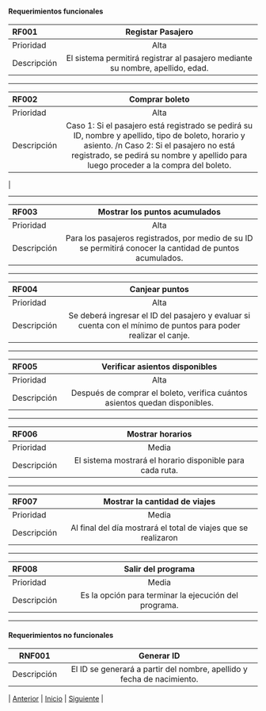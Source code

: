 #### Requerimientos funcionales


| RF001   |     Registar Pasajero    |
| :---        |    :----:   |
| Prioridad | Alta |
| Descripción |El sistema permitirá registrar al pasajero mediante su nombre, apellido, edad. |

***

| RF002   |     Comprar boleto    |
| :---        |    :----:   |
| Prioridad | Alta |
| Descripción |Caso 1: Si el pasajero está registrado se pedirá su ID, nombre y apellido, tipo de boleto, horario y asiento. /n Caso 2: Si el pasajero no está registrado, se pedirá su nombre y apellido para luego proceder a la compra del boleto.
 |

***

| RF003   |     Mostrar los puntos acumulados    |
| :---        |    :----:   |
| Prioridad | Alta |
| Descripción |Para los pasajeros registrados, por medio de su ID se permitirá conocer la cantidad de puntos acumulados. |

***

| RF004   |     Canjear puntos    |
| :---        |    :----:   |
| Prioridad | Alta |
| Descripción |Se deberá ingresar el ID del pasajero y evaluar si cuenta con el mínimo de puntos para poder realizar el canje. |

***

| RF005   |     Verificar asientos disponibles    |
| :---        |    :----:   |
| Prioridad | Alta |
| Descripción |Después de comprar el boleto, verifica cuántos asientos quedan disponibles.  |

***

| RF006   |     Mostrar horarios    |  
| :---        |    :----:   |
| Prioridad | Media |
| Descripción |El sistema mostrará el horario disponible para cada ruta.  |

***

| RF007   |     Mostrar la cantidad de viajes    |  
| :---        |    :----:   |
| Prioridad | Media |
| Descripción |Al final del día mostrará el total de viajes que se realizaron |

***

| RF008   |     Salir del programa    |  
| :---        |    :----:   |
| Prioridad | Media |
| Descripción |Es la opción para terminar la ejecución del programa. |

***

#### Requerimientos no funcionales

| RNF001   |     Generar ID    |  
|----------|:-------------:|
| Descripción |El ID se generará a partir del nombre, apellido y fecha de nacimiento. |

| [Anterior](https://https://github.com/WilderTurriza/PropuestaFinal "Anterior") 
| [Inicio](https://https://github.com/WilderTurriza/PropuestaFinal "Inicio") 
| [Siguiente](https://https://github.com/WilderTurriza/PropuestaFinal "Siguiente") |
